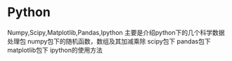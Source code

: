 # Python
Numpy,Scipy,Matplotlib,Pandas,Ipython
主要是介绍python下的几个科学数据处理包
numpy包下的随机函数，数组及其加减乘除
scipy包下
pandas包下
matplotlib包下
ipython的使用方法
